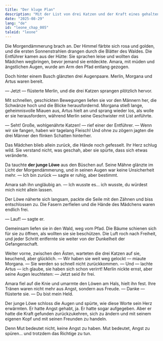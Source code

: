 ```yaml
---
title: "Der kluge Plan"
description: "Mit der List von drei Katzen und der Kraft eines gehaltenen Versprechens befreit der Löwe das Mädchen. So wird die Angst zum Verbündeten, Freundschaft zur Rettung und das Schicksal zur Legende."
date: "2025-08-29"
lang: "de"
id: "leone_chap_005"
taleid: "leone"
---
```


Die Morgendämmerung brach an. Der Himmel färbte sich rosa und golden, und die ersten Sonnenstrahlen drangen durch die Blätter des Waldes. Die Entführer kamen aus der Hütte: Sie sprachen leise und wollten das Mädchen wegbringen, bevor jemand sie entdeckte.
Amara, mit müden und ängstlichen Augen, wurde am Arm den Pfad entlang gezogen.

Doch hinter einem Busch glänzten drei Augenpaare.
Merlin, Morgana und Artus waren bereit.

— Jetzt — flüsterte Merlin, und die drei Katzen sprangen plötzlich hervor.

Mit schnellen, geschickten Bewegungen liefen sie vor den Männern her, die Schwänze hoch und die Blicke herausfordernd. Morgana stieß lange, geheimnisvolle Miauen aus, Artus hielt an und sprang wieder los, als wolle er sie herausfordern, während Merlin seine Geschwister mit List anführte.

— Seht! Große, wohlgenährte Katzen! — rief einer der Entführer. — Wenn wir sie fangen, haben wir tagelang Fleisch!
Und ohne zu zögern jagten die drei Männer den flinken Schatten hinterher.

Das Mädchen blieb allein zurück, die Hände noch gefesselt. Ihr Herz schlug wild. Sie verstand nicht, was geschah, aber sie spürte, dass sich etwas veränderte.

Da tauchte **der junge Löwe** aus den Büschen auf.
Seine Mähne glänzte im Licht der Morgendämmerung, und in seinen Augen war keine Unsicherheit mehr.
— Ich bin zurück — sagte er ruhig, aber bestimmt.

Amara sah ihn ungläubig an. — Ich wusste es... ich wusste, du würdest mich nicht allein lassen.

Der Löwe näherte sich langsam, packte die Seile mit den Zähnen und biss entschlossen zu. Die Fasern zerfielen und die Hände des Mädchens waren endlich frei.

— Lauf! — sagte er.

Gemeinsam liefen sie in den Wald, weg vom Pfad. Die Bäume schienen sich für sie zu öffnen, als wollten sie sie beschützen. Die Luft roch nach Freiheit, und jeder Schritt entfernte sie weiter von der Dunkelheit der Gefangenschaft.

Weiter vorne, zwischen den Ästen, warteten die drei Katzen auf sie, keuchend, aber glücklich.
— Wir haben sie weit weg gelockt — miaute Morgana. — Sie werden so schnell nicht zurückkommen.
— Und — lachte Artus — ich glaube, sie haben sich schon verirrt!
Merlin nickte ernst, aber seine Augen leuchteten: — Jetzt seid ihr frei.

Amara fiel auf die Knie und umarmte den Löwen am Hals, hielt ihn fest. Ihre Tränen waren nicht mehr aus Angst, sondern aus Freude.
— Danke — flüsterte sie. — Du bist mein Held.

Der junge Löwe schloss die Augen und spürte, wie diese Worte sein Herz erwärmten.
Er hatte Angst gehabt, ja. Er hatte sogar aufgegeben. Aber er hatte die Kraft gefunden zurückzukehren, sich zu ändern und mit seinem eigenen Kopf und mit seinen Freunden zu handeln.

Denn Mut bedeutet nicht, keine Angst zu haben.
Mut bedeutet, Angst zu spüren... und trotzdem das Richtige zu tun.
